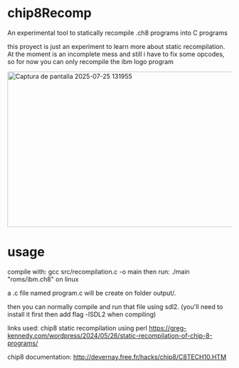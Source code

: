 # chip8Recomp
An experimental tool to statically recompile .ch8 programs into C programs

this proyect is just an experiment to learn more about static recompilation.
At the moment is an incomplete mess and still i have to fix some opcodes, so for now you can only recompile the ibm logo program

<img width="649" height="350" alt="Captura de pantalla 2025-07-25 131955" src="https://github.com/user-attachments/assets/7281915f-ef3f-409c-8921-7fd315717f44" />

# usage
compile with: gcc src/recompilation.c -o main
then run: ./main "roms/ibm.ch8" on linux

a .c file named program.c will be create on folder output/.

then you can normally compile and run that file using sdl2. (you'll need to install it first then add flag -lSDL2 when compiling)

links used:
chip8 static recompilation using perl
https://greg-kennedy.com/wordpress/2024/05/26/static-recompilation-of-chip-8-programs/

chip8 documentation:
http://devernay.free.fr/hacks/chip8/C8TECH10.HTM
